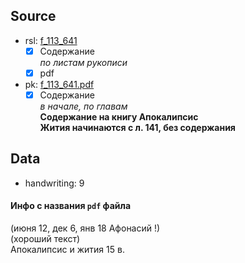 ## Source

* rsl: [f_113_641][rsl]
    - [x] Содержание  
      *по листам рукописи*
    - [x] pdf
* pk: [f_113_641.pdf][pk]
    - [x] Содержание  
      *в начале, по главам*  
      **Содержание на книгу Апокалипсис**  
      **Жития начинаются с л. 141, без содержания**

## Data

* handwriting: 9

#### Инфо с названия `pdf` файла
(июня 12, дек 6, янв 18 Афонасий !)  
(хороший текст)  
Апокалипсис и жития 15 в.


[rsl]: https://lib-fond.ru/lib-rgb/113/f-113-641/

[pk]: ../../../../../pravoslavie/lives_saints/f_113_641.pdf